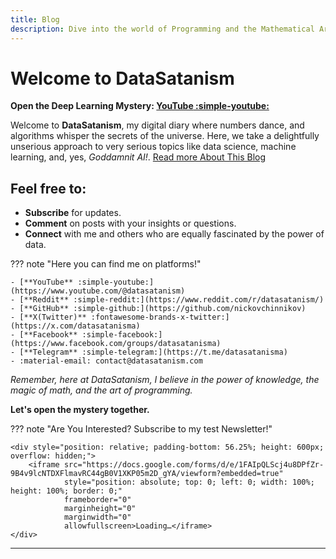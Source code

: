 ```yaml
---
title: Blog
description: Dive into the world of Programming and the Mathematical Art of Deep Learning.
---
```


# Welcome to DataSatanism 

**Open the Deep Learning Mystery: [**YouTube** :simple-youtube:](https://www.youtube.com/@datasatanism)**

Welcome to **DataSatanism**, my digital diary where numbers dance, and algorithms whisper the secrets of the universe. Here, we take a delightfully unserious approach to very serious topics like data science, machine learning, and, yes, *Goddamnit AI!*. [Read more About This Blog](./about.md)

## Feel free to:

- **Subscribe** for updates.
- **Comment** on posts with your insights or questions.
- **Connect** with me and others who are equally fascinated by the power of data.


??? note "Here you can find me on platforms!"

    - [**YouTube** :simple-youtube:](https://www.youtube.com/@datasatanism)
    - [**Reddit** :simple-reddit:](https://www.reddit.com/r/datasatanism/)
    - [**GitHub** :simple-github:](https://github.com/nickovchinnikov)
    - [**X(Twitter)** :fontawesome-brands-x-twitter:](https://x.com/datasatanisma)
    - [**Facebook** :simple-facebook:](https://www.facebook.com/groups/datasatanisma)
    - [**Telegram** :simple-telegram:](https://t.me/datasatanisma)
    - :material-email: contact@datasatanism.com

*Remember, here at DataSatanism, I believe in the power of knowledge, the magic of math, and the art of programming.*

**Let's open the mystery together.**

??? note "Are You Interested? Subscribe to my test Newsletter!"

    <div style="position: relative; padding-bottom: 56.25%; height: 600px; overflow: hidden;">
        <iframe src="https://docs.google.com/forms/d/e/1FAIpQLScj4u8DPfZr-9B4v9lcNTDXFlmavRC44gB0V1XKP05m2D_gYA/viewform?embedded=true" 
                style="position: absolute; top: 0; left: 0; width: 100%; height: 100%; border: 0;" 
                frameborder="0"
                marginheight="0"
                marginwidth="0"
                allowfullscreen>Loading…</iframe>
    </div>

---

